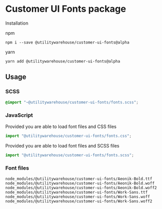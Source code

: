 # Customer UI Fonts package

Installation

npm

```shell
npm i --save @utilitywarehouse/customer-ui-fonts@alpha
```

yarn

```shell
yarn add @utilitywarehouse/customer-ui-fonts@alpha
```

## Usage

### SCSS

```scss
@import "~@utilitywarehouse/customer-ui-fonts/fonts.scss";
```

### JavaScript

Provided you are able to load font files and CSS files

```JavaScript
import "@utilitywarehouse/customer-ui-fonts/fonts.css";
```

Provided you are able to load font files and SCSS files

```JavaScript
import "@utilitywarehouse/customer-ui-fonts/fonts.scss";
```

### Font files

```shell
node_modules/@utilitywarehouse/customer-ui-fonts/Aeonik-Bold.ttf
node_modules/@utilitywarehouse/customer-ui-fonts/Aeonik-Bold.woff
node_modules/@utilitywarehouse/customer-ui-fonts/Aeonik-Bold.woff2
node_modules/@utilitywarehouse/customer-ui-fonts/Work-Sans.ttf
node_modules/@utilitywarehouse/customer-ui-fonts/Work-Sans.woff
node_modules/@utilitywarehouse/customer-ui-fonts/Work-Sans.woff2
```
